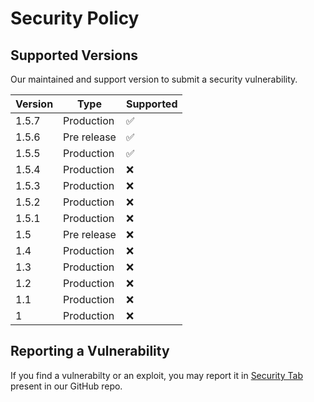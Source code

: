 # Security Policy

## Supported Versions

Our maintained and support version to submit a security vulnerability.

| Version | Type               | Supported          |
| ------- | ------------------ | ------------------ |
| 1.5.7   | Production         | ✅                |
| 1.5.6   | Pre release        | ✅                |
| 1.5.5   | Production         | ✅                |
| 1.5.4   | Production         | ❌                |
| 1.5.3   | Production         | ❌                |
| 1.5.2   | Production         | ❌                |
| 1.5.1   | Production         | ❌                |
| 1.5     | Pre release        | ❌                |
| 1.4     | Production         | ❌                |
| 1.3     | Production         | ❌                |
| 1.2     | Production         | ❌                |
| 1.1     | Production         | ❌                |
| 1       | Production         | ❌                |

## Reporting a Vulnerability

If you find a vulnerabilty or an exploit, you may report it in [Security Tab](https://github.com/HolaClient/HolaClient/security) present in our GitHub repo.
